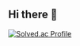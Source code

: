 ## Hi there 👋
[![Solved.ac Profile](http://mazassumnida.wtf/api/v2/generate_badge?boj=wotntod17)](https://solved.ac/wotntod17/)
<!--

**KuJuHeon/KuJuHeon** is a ✨ _special_ ✨ repository because its `README.md` (this file) appears on your GitHub profile.

Here are some ideas to get you started:

- 🔭 I’m currently working on ...
- 🌱 I’m currently learning ...
- 👯 I’m looking to collaborate on ...
- 🤔 I’m looking for help with ...
- 💬 Ask me about ...
- 📫 How to reach me: ...
- 😄 Pronouns: ...
- ⚡ Fun fact: ...
-->
